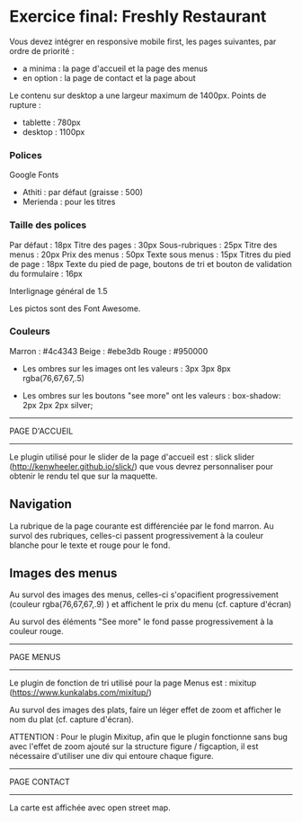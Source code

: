 # Exercice final: Freshly Restaurant

Vous devez intégrer en responsive mobile first, les pages suivantes, par ordre de priorité :

- a minima : la page d'accueil et la page des menus
- en option : la page de contact et la page about

Le contenu sur desktop a une largeur maximum de 1400px.
Points de rupture :

- tablette : 780px
- desktop : 1100px

### Polices

Google Fonts

- Athiti : par défaut (graisse : 500)
- Merienda : pour les titres

### Taille des polices

Par défaut : 18px
Titre des pages : 30px
Sous-rubriques : 25px
Titre des menus : 20px
Prix des menus : 50px
Texte sous menus : 15px
Titres du pied de page : 18px
Texte du pied de page, boutons de tri et bouton de validation du formulaire : 16px

Interlignage général de 1.5

Les pictos sont des Font Awesome.

### Couleurs

Marron : #4c4343
Beige : #ebe3db
Rouge : #950000

- Les ombres sur les images ont les valeurs : 3px 3px 8px rgba(76,67,67,.5)

- Les ombres sur les boutons "see more" ont les valeurs : box-shadow: 2px 2px 2px silver;

---

PAGE D'ACCUEIL

---

Le plugin utilisé pour le slider de la page d'accueil est : slick slider (http://kenwheeler.github.io/slick/) que vous devrez personnaliser pour obtenir le rendu tel que sur la maquette.

## Navigation

La rubrique de la page courante est différenciée par le fond marron.
Au survol des rubriques, celles-ci passent progressivement à la couleur blanche pour le texte et rouge pour le fond.

## Images des menus

Au survol des images des menus, celles-ci s'opacifient progressivement (couleur rgba(76,67,67,.9) ) et affichent le prix du menu (cf. capture d'écran)

Au survol des éléments "See more" le fond passe progressivement à la couleur rouge.

---

PAGE MENUS

---

Le plugin de fonction de tri utilisé pour la page Menus est : mixitup (https://www.kunkalabs.com/mixitup/)

Au survol des images des plats, faire un léger effet de zoom et afficher le nom du plat (cf. capture d'écran).

ATTENTION : Pour le plugin Mixitup, afin que le plugin fonctionne sans bug avec l'effet de zoom ajouté sur la structure figure / figcaption, il est nécessaire d'utiliser une div qui entoure chaque figure.

---

PAGE CONTACT

---

La carte est affichée avec open street map.
